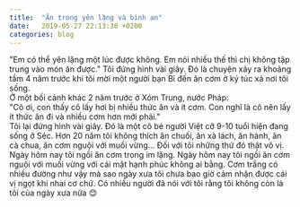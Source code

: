 ```yaml
---
title:  "Ăn trong yên lặng và bình an"
date:   2019-05-27 22:13:38 +0200
categories: blog
---
```

"Em có thể yên lặng một lúc được không. Em nói nhiều thế thì chị không tập trung vào món ăn được."
Tôi đứng hình vài giây. Đó là chuyện xảy ra khoảng tầm 4 năm trước khi tôi mời một người bạn Bỉ đến ăn cơm ở ký túc xá nơi tôi sống.  
Ở một bối cảnh khác 2 năm trước ở Xóm Trung, nước Pháp:  
"Cô ơi, con thấy cô lấy hơi bị nhiều thức ăn và ít cơm. Con nghĩ là cô nên lấy ít thức ăn đi và nhiều cơm hơn mới phải."  
Tôi lại đứng hình vài giây. Đó là một cô bé người Việt cỡ 9-10 tuổi hiện đang sống ở Séc.
Hơn 20 năm tôi không thích ăn chuối, ăn xà lách, ăn hành, ăn cà chua, ăn cơm nguội với muối vừng... Đối với tôi những thứ đó thật vô vị.  
Ngày hôm nay tôi ngồi ăn cơm trong im lặng. Ngày hôm nay tôi ngồi ăn cơm nguội với muối vừng với cái mặt hạnh phúc không ai bằng. Cơm trắng có nhiều đường như vậy mà sao ngày xưa tôi chưa bao giờ cảm nhận được cái vị ngọt khi nhai cơ chứ. Có nhiều người đã nói với tôi rằng tôi không còn là tôi của ngày xưa nữa :blush: